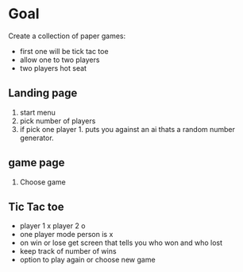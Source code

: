 # Goal
Create a collection of paper games:
 - first one will be tick tac toe
 - allow one to two players
 - two players hot seat

## Landing page

  1. start menu
  2. pick number of players
  3. if pick one player
    1. puts you against an ai thats a random number generator.

## game page
  1. Choose game

## Tic Tac toe
  - player 1 x player 2 o
  - one player mode person is x
  - on win or lose get screen that tells you who won and who lost
  - keep track of number of wins
  - option to play again or choose new game
  
